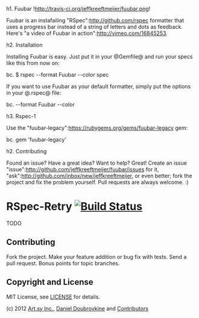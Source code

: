 h1. Fuubar !http://travis-ci.org/jeffkreeftmeijer/fuubar.png!

Fuubar is an instafailing "RSpec":http://github.com/rspec formatter that uses a progress bar instead of a string of letters and dots as feedback. Here's "a video of Fuubar in action":http://vimeo.com/16845253.


h2. Installation

Installing Fuubar is easy. Just put it in your @Gemfile@ and run your specs like this from now on:

bc. $ rspec --format Fuubar --color spec

If you want to use Fuubar as your default formatter, simply put the options in your @.rspec@ file:

bc. --format Fuubar
--color

h3. Rspec-1

Use the "fuubar-legacy":https://rubygems.org/gems/fuubar-legacy gem:

bc. gem 'fuubar-legacy'


h2. Contributing

Found an issue? Have a great idea? Want to help? Great! Create an issue "issue":http://github.com/jeffkreeftmeijer/fuubar/issues for it, "ask":http://github.com/inbox/new/jeffkreeftmeijer, or even better; fork the project and fix the problem yourself. Pull requests are always welcome. :)



RSpec-Retry [![Build Status](https://secure.travis-ci.org/dblock/rspec-retry.png)](http://travis-ci.org/dblock/rspec-retry)
===========

TODO

Contributing
------------

Fork the project. Make your feature addition or bug fix with tests. Send a pull request. Bonus points for topic branches.

Copyright and License
---------------------

MIT License, see [LICENSE](https://github.com/dblock/rspec-retry/blob/master/LICENSE.md) for details.

(c) 2012 [Art.sy Inc.](http://artsy.github.com), [Daniel Doubrovkine](https://github.com/dblock) and [Contributors](https://github.com/dblock/rspec-retry/blob/master/CHANGELOG.md)

